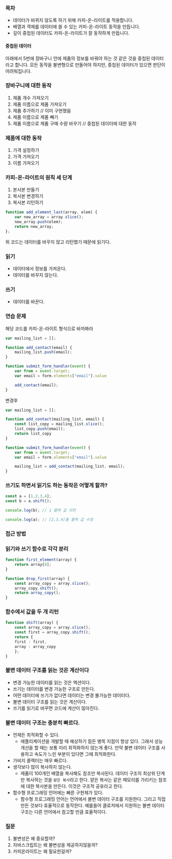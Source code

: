 ### 목차
- 데이터가 바뀌지 않도록 하기 위해 카피-온-라이트를 적용합니다.
- 배열과 객체를 데이터에 쓸 수 있는 카피-온-라이트 동작을 만듭니다.
- 깊이 중첩된 데이터도 카피-온-라이트가 잘 동작하게 만듭니다.

#### 중첩된 데이터
아래에서 5번에 장바구니 안에 제품의 정보를 바꿔야 하는 것 같은 것을 중첩된 데이터라고 합니다. 모든 동작을 불변형으로 만들어야 하지만, 중첩된 데이터가 있으면 판단이 어려워집니다.
### 장바구니에 대한 동작
1. 제품 개수 가져오기
2. 제품 이름으로 제품 가져오기
3. 제품 추가하기 // 이미 구현했음
4. 제품 이름으로 제품 빼기
5. 제품 이름으로 제품 구매 수량 바꾸기 // 중첩된 데이터에 대한 동작

### 제품에 대한 동작
1. 가격 설정하기
2. 가격 가져오기
3. 이름 가져오기

### 카피-온-라이트의 원칙 세 단계
1. 본사본 만들기
2. 복사본 변경하기
3. 복사본 리턴하기
```ts
function add_element_last(array, elem) {
	var new_array = array.slice();
	new_array.push(elem);
	return new_array;
};
```
위 코드는 데이터를 바꾸지 않고 리턴했기 때문에 읽기다.

### 읽기
- 데이터에서 정보를 가져온다.
- 데이터를 바꾸지 않는다.

### 쓰기
- 데이터를 바꾼다.

### 연습 문제
해당 코드를 카피-온-라이트 형식으로 바까봐라

```ts
var mailing_list = [];

function add_contact(email) {
	mailing_list.push(email);
}

function submit_form_handler(event) {
	var from = event.target;
	var email = form.elements["email"].value

	add_contact(email);
}
```

변경후
```ts
var mailing_list = [];

function add_contact(mailing_list, email) {
	const list_copy = mailing_list.slice();
	list_copy.push(email);
	return list_copy
}

function submit_form_handler(event) {
	var from = event.target;
	var email = form.elements["email"].value

	mailing_list = add_contact(mailing_list, email);
}
```

### 쓰기도 하면서 읽기도 하는 동작은 어떻게 할까?
```ts
const a = [1,2,3,4];
const b = a.shift();

console.log(b); // 1 출력 값 리턴

console.log(a); // [2,3,4]를 출력 값 수정
```

### 접근 방법
### 읽기와 쓰기 함수로 각각 분리
```ts
function first_element(array) {
	return array[0];
}
```

```ts
function drop_first(array) {
	const array_copy = array.slice();
	array_copy.shift();
	return array_copy();
}
```

### 함수에서 값을 두 개 리턴
```ts
function shift(array) {
	const array_copy = array.slice();
	const first = array_copy.shift();
	return {
	first : first,
	array : array_copy
	};
}
```

### 불변 데이터 구조를 읽는 것은 계산이다
- 변경 가능한 데이터를 읽는 것은 액션이다.
- 쓰기는 데이터를 변경 가능한 구조로 만든다.
- 어떤 데이터에 쓰기가 없다면 데이터는 변경 불가능한 데이터다.
- 불변 데이터 구조를 읽는 것은 계산이다.
- 쓰기를 읽기로 바꾸면 코드에 계산이 많아진다.

### 불변 데이터 구조는 충분히 빠르다.
- 언제든 최적화할 수 있다.
	- 애플리케이션을 개발할 때 예상하기 힘든 병목 지점이 항상 있다. 그래서 성능 개선을 할 때는 보통 미리 최적화하지 않는게 좋다. 만약 불변 데이터 구조를 사용하고 속도가 느린 부분이 있다면 그때 최적화한다.
- 가비지 콜렉터는 매우 빠르다.
- 생각보다 많이 복사하지 않는다.
	- 제품이 100개인 배열을 복사해도 참조만 복사된다. 데이터 구조의 최상위 단계만 복사하는 것을 `얕은 복사`라고 한다. 얕은 복사는 같은 메모리를 가리키는 참조에 대한 복사본을 만든다. 이것은 구조적 공유라고 한다.
- 함수형 프로그래밍 언어에는 빠른 구현체가 있다.
	- 함수형 프로그래밍 언어는 언어에서 불변 데이터 구조를 지원한다. 그리고 직접 만든 것보다 효율적으로 동작한다. 예를들어 클로저에서 지원하는 불변 데이터 구조는 다른 언어에서 참고할 만큼 효율적이다.
### 질문
1. 불변성은 왜 중요할까?
2. 자바스크립트는 왜 불변성을 제공하지않을까?
3. 카피온라이트는 왜 필요한걸까?